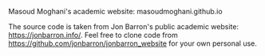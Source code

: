 Masoud Moghani's academic website: masoudmoghani.github.io

The source code is taken from Jon Barron's public academic website: https://jonbarron.info/. Feel free to clone code from https://github.com/jonbarron/jonbarron_website for your own personal use.